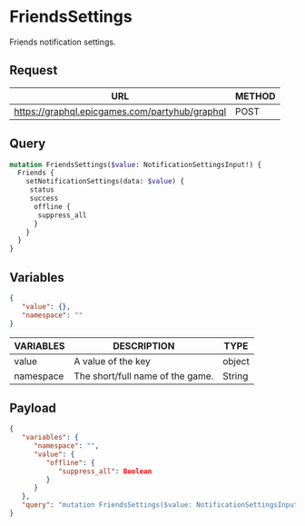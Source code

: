 # FriendsSettings

Friends notification settings.

## Request
| URL | METHOD |
| - | - |
| https://graphql.epicgames.com/partyhub/graphql | POST |

## Query
```graphql
mutation FriendsSettings($value: NotificationSettingsInput!) {
  Friends {
    setNotificationSettings(data: $value) {
     status
     success
      offline {
       suppress_all
      }
    }
  }
}
```

## Variables
```json
{
   "value": {},
   "namespace": ""
}
```
| VARIABLES | DESCRIPTION | TYPE |
| - | - | - |
| value | A value of the key | object |
| namespace | The short/full name of the game. | String |

## Payload
```json
{
   "variables": {
      "namespace": "",
      "value": {
         "offline": {
            "suppress_all": Boolean
         }
      }
   },
   "query": "mutation FriendsSettings($value: NotificationSettingsInput!) { Friends { setNotificationSettings(data: $value) { offline { suppress_all } success status } } }"
}
```